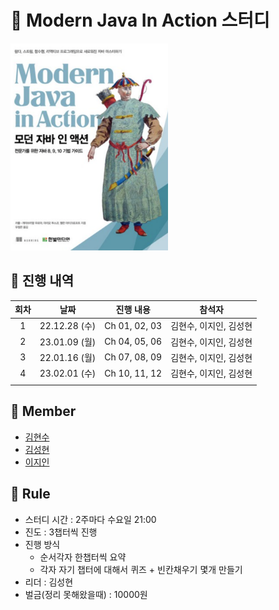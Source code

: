 # 🚀 Modern Java In Action 스터디

<img src="https://raw.githubusercontent.com/hscom96/ImageStore/main/images/2023/01/09/image-20230109230353885.png" alt="image-20230109230353885" style="width:50%;" />



## 📙 진행 내역

| 회차 |     날짜      |   진행 내용   |         참석자         |
| :--: | :-----------: | :-----------: | :--------------------: |
|  1   | 22.12.28 (수) | Ch 01, 02, 03 | 김현수, 이지인, 김성현 |
|  2   | 23.01.09 (월) | Ch 04, 05, 06 | 김현수, 이지인, 김성현 |
|  3   | 22.01.16 (월) | Ch 07, 08, 09 | 김현수, 이지인, 김성현 |
|  4   | 23.02.01 (수) | Ch 10, 11, 12 | 김현수, 이지인, 김성현 |
|      |               |               |                        |

## 📘 Member 

- [김현수](https://github.com/hscom96)
- [김성현](https://github.com/kim-svadoz)
- [이지인](https://github.com/LeahJiinLee)

## 📗 Rule

- 스터디 시간 : 2주마다 수요일 21:00
- 진도 : 3챕터씩 진행
- 진행 방식
  - 순서각자 한챕터씩 요약
  - 각자 자기 챕터에 대해서 퀴즈 + 빈칸채우기 몇개 만들기
- 리더 : 김성현
- 벌금(정리 못해왔을때) : 10000원
